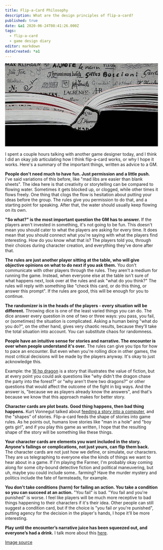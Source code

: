 ```yaml
---
title: Flip-a-Card Philosophy
description: What are the design principles of flip-a-card?
published: true
date: &a1 2020-06-24T08:41:26.000Z
tags:
  - flip-a-card
  - game design diary
editor: markdown
dateCreated: *a1
---
```


![Featured Image](flip-a-card-philosophy.jpg)

I spent a couple hours talking with another game designer today,
and I think I did an okay job articulating how I think flip-a-card works,
or why I hope it works. Here's a summary of the important things,
written as advice to a GM.

**People don't need much to have fun. Just permission and a little push.**
I've said variations of this before, like "mad libs are easier than blank sheets".
The idea here is that creativity or storytelling can be compared to flowing water.
Sometimes it gets blocked up, or clogged, while other times it flows freely.
One thing that clogs the flow is hesitation about putting your ideas before the group.
The rules give you permission to do that, and a starting point for speaking.
After that, the water should usually keep flowing on its own.

**"So what?" is the most important question the GM has to answer.**
If the players aren't invested in something, it's not going to be fun.
This doesn't mean you should cater to what the players are asking for every time.
It does mean that you should connect what you're saying
with what the players find interesting.
How do you know what that is?
The players told you, through their choices during character creation,
and everything they've done after that.

**The rules are just another player sitting at the table, who will give objective opinions on what to do next if you ask them.**
You don't communicate with other players through the rules.
They aren't a medium for running the game.
Instead, when everyone else at the table isn't sure of what happens next,
look over at the rules and ask "what do you think?"
The rules will reply with something like "check this card, or do this thing, or answer this prompt".
If the rules are good, this will be enough for you to continue.

**The randomizer is in the heads of the players - every situation will be different.**
Throwing dice is one of the least varied things you can do.
The dice answer every question in one of two or three ways:
you pass, you fail, or (sometimes) the situation is complicated.
Asking a human being "what do you do?", on the other hand,
gives very chaotic results, because they'll take the total situation into account.
You can substitute chaos for randomness.

**People have an intuitive sense for stories and narrative. The encounter is over when people understand it's over.**
The rules can give you tips for how to pace an encounter.
But even when you're rolling dice in other games,
the most critical decisions will be made by the players anyway.
It's okay to just acknowledge this.

Example: the [16 hp dragon](https://www.latorra.org/2012/05/15/a-16-hp-dragon/) is a story
that illustrates the value of fiction, but at every point
you could ask questions like "why didn't the dragon chase the party into the forest?"
or "why aren't there two dragons?" or other questions
that would affect the outcome of the fight in big ways.
And the answer is, "because we as players already know the answers",
and that's because we know that this approach makes for better story.

**Character cards are plot beats. Good thing happens, then bad thing happens.**
Kurt Vonnegut talked about [feeding a story into a computer](https://www.youtube.com/watch?v=oP3c1h8v2ZQ),
and the "shapes" of stories. Flip-a-card feeds the shape of stories into game rules.
As he points out, humans love stories like "man in a hole" and "boy gets girl",
and if you play this game as written, I hope that the resulting shape of the story will be something like these things.

**Your character cards are elements you want included in the story. Anyone's failings or complications, not just yours, can flip them back.**
The character cards are not just how we define, or simulate, our characters.
They are us telegraphing to everyone else
the kinds of things we want to hear about in a game.
If I'm playing the Farmer, I'm probably okay coming along for some city-bound detective fiction
and political maneuvering, but uh, maybe you could include some.. farming?
Have the murder mystery and politics include the fate of farmsteads, for example.

**You don't take conditions (harm) for failing an action. You take a condition so you can succeed at an action.**
"You fail" is bad. "You fail and you're punished" is worse.
I feel like players will be much more receptive to bad things happening to their characters if it's their idea.
Other people can still suggest a condition card,
but if the choice is "you fail _or_ you're punished",
putting agency for the decision in the player's hands,
I hope it'll be more interesting.

**Play until the encounter’s narrative juice has been squeezed out, and everyone’s had a drink.**
I talk more about this [here](https://astralfrontier.org/flip-a-card-encounter-pacing).

[Image source](https://pixabay.com/photos/book-plato-philosophy-wisdom-2168776/)